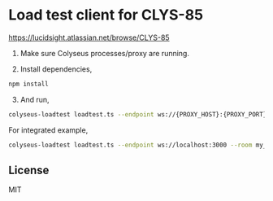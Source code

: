 # Load test client for CLYS-85

https://lucidsight.atlassian.net/browse/CLYS-85



1. Make sure Colyseus processes/proxy are running.

2. Install dependencies,

```bash
npm install
```

3. And run,

```bash
colyseus-loadtest loadtest.ts --endpoint ws://{PROXY_HOST}:{PROXY_PORT} --room {MY_ROOM} --numClients 10000 
```

For integrated example,

```bash
colyseus-loadtest loadtest.ts --endpoint ws://localhost:3000 --room my_room --numClients 10000 
```



## License

MIT
